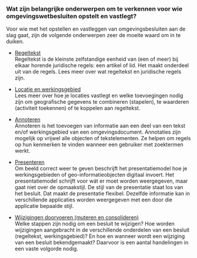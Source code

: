 ﻿### Wat zijn belangrijke onderwerpen om te verkennen voor wie omgevingswetbesluiten opstelt en vastlegt?

Voor wie met het opstellen en vastleggen van omgevingsbesluiten aan de slag
gaat, zijn de volgende onderwerpen zeer de moeite waard om in te duiken.

-   [Regeltekst](/regeltekst-en-formele-inhoud)  
    Regeltekst is de kleinste zelfstandige eenheid van (een of meer) bij elkaar
    horende juridische regels: een artikel of lid. Het maakt onderdeel uit van
    de regels. Lees meer over wat regeltekst en juridische regels zijn.

-   [Locatie en
    werkingsgebied](/locatie-en-werkingsgebied)  
    Lees meer over hoe je locaties vastlegt en welke toevoegingen nodig zijn om
    geografische gegevens te combineren (stapelen), te waarderen (activiteit
    toekennen) of te koppelen aan regeltekst.

-   [Annoteren](/annoteren-0)  
    Annoteren is het toevoegen van informatie aan een deel van een tekst en/of
    werkingsgebied van een omgevingsdocument. Annotaties zijn mogelijk op vrijwel alle
    objecten of tekstelementen. Ze helpen om regels op hun kenmerken te vinden
    wanneer een gebruiker met zoektermen werkt.

-   [Presenteren](/presenteren)  
    Om beeld correct weer te geven beschrijft het presentatiemodel hoe je
    werkingsgebieden of geo-informatieobjecten digitaal invoert. Het
    presentatiemodel schrijft voor wát er moet worden weergegeven, maar gaat
    niet over de opmaakstijl. De stijl van de presentatie staat los van het
    besluit. Dat maakt de presentatie flexibel. Dezelfde informatie kan in
    verschillende applicaties worden weergegeven met een door die applicatie
    bepaalde stijl.

-   [Wijzigingen doorvoeren (muteren en
    consolideren)](/muteren-en-consolideren)  
    Welke stappen zijn nodig om een besluit te wijzigen? Hoe worden wijzigingen
    aangebracht in de verschillende onderdelen van een besluit (regeltekst,
    werkingsgebied)? En hoe en wanneer wordt een wijziging van een besluit
    bekendgemaakt? Daarvoor is een aantal handelingen in een vaste volgorde
    nodig.

